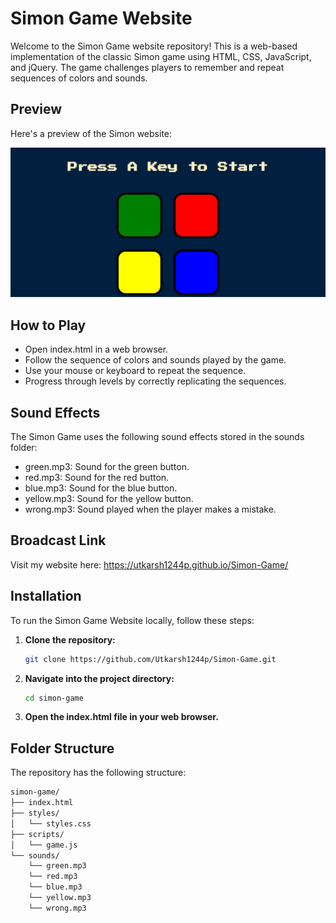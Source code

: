 # Simon Game Website

Welcome to the Simon Game website repository! This is a web-based implementation of the classic Simon game using HTML, CSS, JavaScript, and jQuery. The game challenges players to remember and repeat sequences of colors and sounds.

## Preview

Here's a preview of the Simon website:

![Simon Game Preview](simon_game_preview.png)

## How to Play
* Open index.html in a web browser.
* Follow the sequence of colors and sounds played by the game.
* Use your mouse or keyboard to repeat the sequence.
* Progress through levels by correctly replicating the sequences.

## Sound Effects
The Simon Game uses the following sound effects stored in the sounds folder:

* green.mp3: Sound for the green button.
* red.mp3: Sound for the red button.
* blue.mp3: Sound for the blue button.
* yellow.mp3: Sound for the yellow button.
* wrong.mp3: Sound played when the player makes a mistake.


## Broadcast Link

Visit my website here: https://utkarsh1244p.github.io/Simon-Game/

## Installation

To run the Simon Game Website locally, follow these steps:

1. **Clone the repository:**

   ```bash
   git clone https://github.com/Utkarsh1244p/Simon-Game.git

2. **Navigate into the project directory:**

   ```bash
   cd simon-game

3. **Open the index.html file in your web browser.**

## Folder Structure
The repository has the following structure:
```bash
simon-game/
├── index.html
├── styles/
│   └── styles.css
├── scripts/
│   └── game.js
└── sounds/
    └── green.mp3
    └── red.mp3
    └── blue.mp3
    └── yellow.mp3
    └── wrong.mp3




